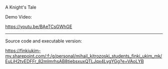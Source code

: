 A Knight's Tale


Demo Video:

https://youtu.be/BAeTCsGWhGE 

-----------------------------------------------------------------------------------------

Source code and executable version:

https://finkiukim-my.sharepoint.com/:f:/g/personal/mihail_kitrozoski_students_finki_ukim_mk/EuLiH2tvEDFFr_82mImrhsAB8tiebsxuxQTLJqx4LygYGg?e=VAoLYB 
